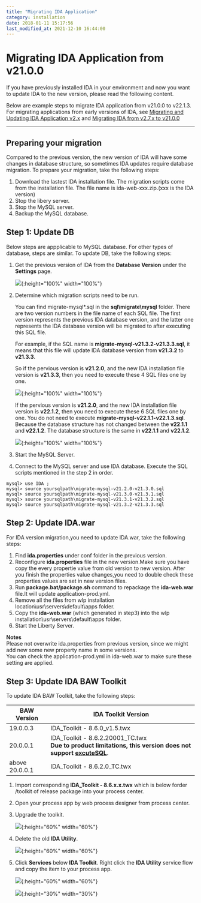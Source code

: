 ```yaml
---
title: "Migrating IDA Application"
category: installation
date: 2018-01-11 15:17:56
last_modified_at: 2021-12-10 16:44:00
---
```


# Migrating IDA Application from v21.0.0

If you have previously installed IDA in your environment and now you want to update IDA to the new version, please read the following content. 

Below are example steps to migrate IDA application from v21.0.0 to v22.1.3. For migrating applications from early versions of IDA, see [Migrating and Updating IDA Application v2.x](../references/references-migrating-and-updating-ida-application-v2.x.html) and [Migrating IDA from v2.7.x to v21.0.0](../references/references-migrating-ida-from-v2.7.x-to-v21.0.0.html)

***

## Preparing your migration

Compared to the previous version, the new version of IDA will have some changes in database structure, so sometimes IDA updates require database migration. To prepare your migration, take the following steps:  

1. Download the lastest IDA installation file. The migration scripts come from the installation file. The file name is ida-web-xxx.zip.(xxx is the IDA version)
2. Stop the libery server.  
3. Stop the MySQL server.  
4. Backup the MySQL database.    

## Step 1: Update DB

Below steps are appplicable to MySQL database. For other types of database, steps are similar. To update DB, take the following steps:
1. Get the previous version of IDA from the **Database Version** under the **Settings** page.
   
   ![][ida_version]{:height="100%" width="100%"}

2. Determine which migration scripts need to be run. 
   
   You can find migrate-mysql*.sql in the **sql\migrate\mysql** folder. There are two version numbers in the file name of each SQL file. The first version represents the previous IDA database version, and the latter one represents the IDA database version will be migrated to after executing this SQL file.

   For example, if the SQL name is **migrate-mysql-v21.3.2-v21.3.3.sql**, it means that this file will update IDA database version from **v21.3.2** to **v21.3.3**. 

   So if the pervious version is **v21.2.0**, and the new IDA installation file version is **v21.3.3**, then you need to execute these 4 SQL files one by one. 

   ![][mysqlmigration-v21]{:height="100%" width="100%"}

   If the pervious version is **v21.2.0**, and the new IDA installation file version is **v22.1.2**, then you need to execute these 6 SQL files one by one. You do not need to execute **migrate-mysql-v22.1.1-v22.1.3.sql**. Because the database structure has not changed between the **v22.1.1** and **v22.1.2**. The database structure is the same in **v22.1.1** and **v22.1.2**.

   ![][mysqlmigration-v22]{:height="100%" width="100%"}

3. Start the MySQL Server.   

4. Connect to the MySQL server and use IDA database. Execute the SQL scripts mentioned in the step 2 in order.
```
mysql> use IDA ;   
mysql> source yoursqlpath\migrate-mysql-v21.2.0-v21.3.0.sql
mysql> source yoursqlpath\migrate-mysql-v21.3.0-v21.3.1.sql
mysql> source yoursqlpath\migrate-mysql-v21.3.1-v21.3.2.sql
mysql> source yoursqlpath\migrate-mysql-v21.3.2-v21.3.3.sql
```    

## Step 2: Update IDA.war   

For IDA version migration,you need to update IDA.war, take the following steps:

1. Find  **ida.properties** under conf folder in the previous version.
2. Reconfigure  **ida.properties** file in the new version.Make sure you have copy the every propertie value from old version to new version. After you finish the properties value changes,you need to double check these properties values are set in new version files.    
3. Run **package.bat/package.sh** command to repackage the **ida-web.war** file.It will update application-prod.yml.
4. Remove all the files from wlp installation location\usr\servers\default\apps folder.     
5. Copy the **ida-web.war** (which generated in step3) into the wlp installation\usr\servers\default\apps folder.    
6. Start the Liberty Server.  

 **Notes**     
 Please not overwrite ida.properties from previous version, since we might add new some new property name  in some versions.  
 You can check the application-prod.yml in ida-web.war to make sure these setting are applied.
 
 
## Step 3: Update IDA BAW Toolkit    

To update IDA BAW Toolkit, take the following steps:

BAW Version | IDA Toolkit Version  
     ----------------------|-------------------
      19.0.0.3 |  IDA_Toolkit - 8.6.0_v1.5.twx
      20.0.0.1 | IDA_Toolkit - 8.6.2.20001_TC.twx <br> **Due to product limitations, this version does not support [excuteSQL](../references/references-test-command.html#executesql)**.
      above 20.0.0.1 |IDA_Toolkit - 8.6.2.0_TC.twx

1. Import corresponding **IDA_Toolkit - 8.6.x.x.twx** which is below forder /toolkit of release package into your process center.

2. Open your process app by web process designer from process center. 
 
3. Upgrade the toolkit.

    ![][toolkit-upgrade-1-v21]{:height="60%" width="60%"}

4. Delete the old **IDA Utility**.

    ![][toolkit-upgrade-2]{:height="60%" width="60%"}

5. Click **Services** below **IDA Toolkit**. Right click the **IDA Utility** service flow and copy the item to your process app.

    ![][toolkit-upgrade-3-v21]{:height="60%" width="60%"}

    ![][toolkit-upgrade-4]{:height="30%" width="30%"}
   
[ida_version]: ../images/install/ida_version.png
[yamlmigration]: ../images/install/productionyaml.png
[mysqlmigration-v21]: ../images/install/mysqlmigration-v21.png
[mysqlmigration-v22]: ../images/install/mysqlmigration-v22.png
[teampermission]: ../images/install/teampermission.png
[teamproject]: ../images/install/teamproject.png
[sqlfolder]: ../images/references/sql-folder.png
[migration-sql]: ../images/references/migration-sql-example.png
[toolkit-upgrade-1-v21]: ../images/references/IDAbpmToolkitUpgrade_1-v21.png
[toolkit-upgrade-2]: ../images/references/IDAbpmToolkitUpgrade_2.png
[toolkit-upgrade-3-v21]: ../images/references/IDAbpmToolkitUpgrade_3-v21.png
[toolkit-upgrade-4]: ../images/install/ida_toolkit_copy_to_item.png